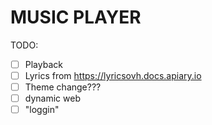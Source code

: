 # MUSIC PLAYER

TODO:

- [ ] Playback
- [ ] Lyrics from https://lyricsovh.docs.apiary.io
- [ ] Theme change???
- [ ] dynamic web
- [ ] "loggin"

